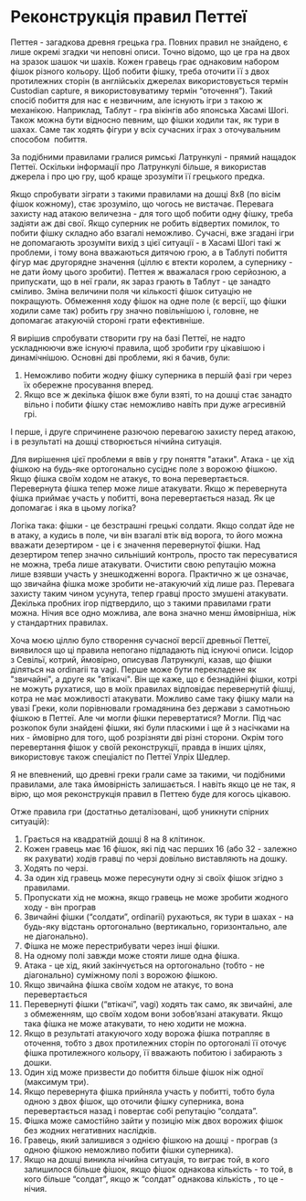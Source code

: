 # Реконструкція правил Петтеї

Петтея - загадкова древня грецька гра. Повних правил не знайдено, є лише окремі згадки чи неповні описи. Точно відомо, що це гра на двох на зразок шашок чи шахів. Кожен гравець грає однаковим набором фішок різного кольору. Щоб побити фішку, треба оточити її з двох протилежних сторін (в англійськіх джерелах використовується термін Custodian capture, я використовуватиму термін “оточення”). Такий спосіб побиття для нас є незвичним, але існують ігри з такою ж механікою. Наприклад, Таблут - гра вікінгів або японська Хасамі Шогі. Також можна бути відносно певним, що фішки ходили так, як тури в шахах. Саме так ходять фігури у всіх сучасних іграх з оточувальним способом  побиття.

За подібними правилами гралися римські Латрункулі - прямий нащадок Петтеї. Оскільки інформації про Латрункулі більше, я використав джерела і про цю гру, щоб краще зрозуміти її грецького предка.

Якщо спробувати зіграти з такими правилами на дошці 8х8 (по вісім фішок кожному), стає зрозуміло, що чогось не вистачає. Перевага захисту над атакою величезна - для того щоб побити одну фішку, треба задіяти аж дві свої. Якщо суперник не робить відвертих помилок, то побити фішку складно або взагалі неможливо. Сучасні, вже згадані ігри не допомагають зрозуміти вихід з цієї ситуації - в Хасамі Шогі такі ж проблеми, і тому вона вважаються дитячою грою, а в Таблуті побиття фігур має другорядне значення (ціллю є втекти королем, а супернику - не дати йому цього зробити). Петтея ж вважалася грою серйозною, а припускати, що в неї грали, як зараз грають в Таблут - це занадто сміливо. Зміна величини поля чи кількості фішок ситуацію не покращують. Обмеження ходу фішок на одне поле (є версії, що фішки ходили саме так) робить гру значно повільнішою і, головне, не допомагає атакуючій стороні грати ефективніше.

Я вирішив спробувати створити гру на базі Петтеї, не надто ускладнюючи вже існуючі правила, щоб зробити гру цікавішою і динамічнішою. Основні дві проблеми, які я бачив, були:

 1. Неможливо побити жодну фішку суперника в першій фазі гри через їх обережне просування вперед.
 2. Якщо все ж декілька фішок вже були взяті, то на дошці стає занадто вільно і побити фішку стає неможливо навіть при дуже агресивній грі.

І перше, і друге спричинене разючою перевагою захисту перед атакою, і в результаті на дошці створюється нічийна ситуація.

Для вирішення цієї проблеми я ввів у гру поняття "атаки". Атака - це хід фішкою на будь-яке ортогонально сусіднє поле з ворожою фішкою. Якщо фішка своїм ходом не атакує, то вона перевертається. Перевернута фішка тепер може лише атакувати. Якщо ж перевернута фішка приймає участь у побитті, вона перевертається назад. Як це допомагає і яка в цьому логіка?

Логіка така: фішки - це безстрашні грецькі солдати. Якщо солдат йде не в атаку, а кудись в поле, чи він взагалі втік від ворога, то його можна вважати дезертиром - це і є значення перевернутої фішки. Над дезертиром тепер значно сильніший контроль, просто так пересуватися не можна, треба лише атакувати. Очистити свою репутацію можна лише взявши участь у знешкодженні ворога. Практично ж це означає, що звичайна фішка може зробити не-атакуючий хід лише раз. Перевага захисту таким чином усунута, тепер гравці просто змушені атакувати. Декілька пробних ігор підтвердило, що з такими правилами грати можна. Нічия все одно можлива, але вона значно менш ймовірніша, ніж у стандартних правилах.

Хоча моєю ціллю було створення сучасної версії древньої Петтеї, виявилося що ці правила непогано підпадають під існуючі описи. Ісідор з Севільї, котрий, ймовірно, описував Латрункулі, казав, що фішки діляться на ordinarii та vagi. Перше може бути перекладене як "звичайні", а друге як "втікачі". Він ще каже, що є безнадійні фішки, котрі не можуть рухатися, що в моїх правилах відповідає перевернутій фішці, котра не має можливості атакувати. Можливо саме таку фішку мали на увазі Греки, коли порівнювали громадянина без держави з самотньою фішкою в Петтеї. Але чи могли фішки перевертатися? Могли. Під час розкопок були знайдені фішки, які були пласкими і ще й з насічками на них - ймовірно для того, щоб розрізняти дві різні сторони. Окрім того перевертання фішок у своїй реконструкції, правда в інших цілях, використовує також спеціаліст по Петтеї Улріх Шедлер.

Я не впевнений, що древні греки грали саме за такими, чи подібними правилами, але така ймовірність залишається. І навіть якщо це не так, я вірю, що моя реконструкція правил в Петтею буде для когось цікавою.

Отже правила гри (достатньо деталізовані, щоб уникнути спірних ситуацій):

 1. Грається на квадратній дошці 8 на 8 клітинок.
 2. Кожен гравець має 16 фішок, які під час перших 16 (або 32 - залежно як рахувати) ходів гравці по черзі довільно виставляють на дошку. 
 3. Ходять по черзі.
 4. За один хід гравець може пересунути одну зі своїх фішок згідно з правилами.
 5. Пропускати хід не можна, якщо гравець не може зробити жодного ходу - він програв
 6. Звичайні фішки (“солдати”, ordinarii) рухаються, як тури в шахах - на будь-яку відстань ортогонально (вертикально, горизонтально, але не діагонально).
 7. Фішка не може перестрибувати через інші фішки.
 8. На одному полі завжди може стояти лише одна фішка.
 9. Атака - це хід, який закінчується на ортогонально (тобто - не діагонально) суміжному полі з ворожою фішкою.
 10. Якщо звичайна фішка своїм ходом не атакує, то вона перевертається
 11. Перевернуті фішки (“втікачі”, vagi) ходять так само, як звичайні, але з обмеженням, що своїм ходом вони зобов’язані атакувати. Якщо така фішка не може атакувати, то нею ходити не можна.
 12. Якщо в результаті атакуючого ходу ворожа фішка потрапляє в оточення, тобто з двох протилежних сторін по ортогоналі її оточує фішка протилежного кольору, її вважають побитою і забирають з дошки.
 13. Один хід може призвести до побиття більше фішок ніж одної (максимум три).
 14. Якщо перевернута фішка прийняла участь у побитті, тобто була одною з двох фішок, що оточили фішку суперника, вона перевертається назад і повертає собі репутацію “солдата”.
 15. Фішка може самостійно зайти у позицію між двох ворожих фішок без жодних негативних наслідків.
 16. Гравець, який залишився з однією фішкою на дошці - програв (з одною фішкою неможливо побити фішки суперника).
 17. Якщо на дошці виникла нічийна ситуація, то виграє той, в кого залишилося більше фішок, якщо фішок однакова кількість - то той, в кого більше “солдат”, якщо ж “солдат” однакова кількість , то це - нічия.
 